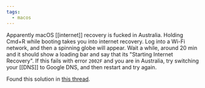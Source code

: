 ```yaml
---
tags:
  - macos
---
```


Apparently macOS [[internet]] recovery is fucked in Australia.  Holding Cmd+R while booting takes you into internet recovery.  Log into a Wi-Fi network, and then a spinning globe will appear.  Wait a while, around 20 min and it should show a loading bar and say that its "Starting Internet Recovery".  If this fails with error `2002F` and you are in Australia, try switching your [[DNS]] to Google DNS, and then restart and try again.

Found this solution in [this thread](https://discussions.apple.com/thread/5219221?answerId=30613626022#30613626022).